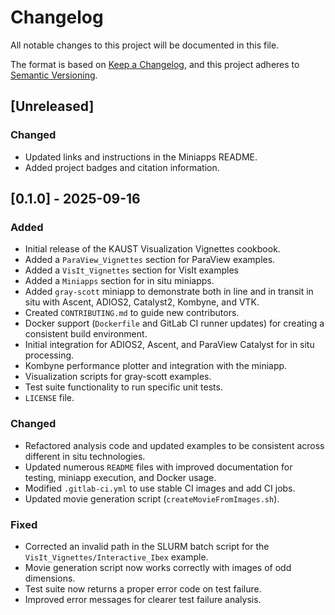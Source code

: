 # Changelog

All notable changes to this project will be documented in this file.

The format is based on [Keep a Changelog](https://keepachangelog.com/en/1.0.0/),
and this project adheres to [Semantic Versioning](https://semver.org/spec/v2.0.0.html).

## [Unreleased]

### Changed
 - Updated links and instructions in the Miniapps README.
 - Added project badges and citation information. 

## [0.1.0] - 2025-09-16

### Added
- Initial release of the KAUST Visualization Vignettes cookbook.
- Added a `ParaView_Vignettes` section for ParaView examples.
- Added a `VisIt_Vignettes` section for VisIt examples
- Added a `Miniapps` section for in situ miniapps.
- Added `gray-scott` miniapp to demonstrate both in line and in transit in situ with Ascent, ADIOS2, Catalyst2, Kombyne, and VTK. 
- Created `CONTRIBUTING.md` to guide new contributors.
- Docker support (`Dockerfile` and GitLab CI runner updates) for creating a consistent build environment.
- Initial integration for ADIOS2, Ascent, and ParaView Catalyst for in situ processing.
- Kombyne performance plotter and integration with the miniapp.
- Visualization scripts for gray-scott examples.
- Test suite functionality to run specific unit tests.
- `LICENSE` file.

### Changed
- Refactored analysis code and updated examples to be consistent across different in situ technologies.
- Updated numerous `README` files with improved documentation for testing, miniapp execution, and Docker usage.
- Modified `.gitlab-ci.yml` to use stable CI images and add CI jobs.
- Updated movie generation script (`createMovieFromImages.sh`).

### Fixed
- Corrected an invalid path in the SLURM batch script for the `VisIt_Vignettes/Interactive_Ibex` example.
- Movie generation script now works correctly with images of odd dimensions.
- Test suite now returns a proper error code on test failure.
- Improved error messages for clearer test failure analysis.